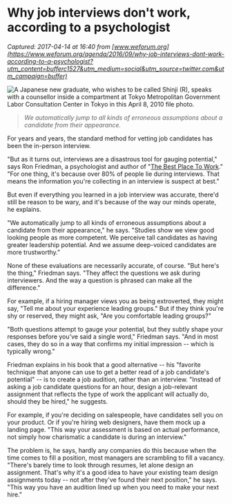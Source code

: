 # Why job interviews don't work, according to a psychologist

_Captured: 2017-04-14 at 16:40 from [www.weforum.org](https://www.weforum.org/agenda/2016/09/why-job-interviews-dont-work-according-to-a-psychologist?utm_content=bufferc1527&utm_medium=social&utm_source=twitter.com&utm_campaign=buffer)_

![A Japanese new graduate, who wishes to be called Shinji \(R\), speaks with a counsellor inside a compartment at Tokyo Metropolitan Government Labor Consultation Center in Tokyo in this April 8, 2010 file photo. ](https://assets.weforum.org/article/image/large_JQhUK_Z7i7RQkUB5H_dZwDacNls-Jtb-VmQwE5EvnHM.jpg)

> _We automatically jump to all kinds of erroneous assumptions about a candidate from their appearance._

For years and years, the standard method for vetting job candidates has been the in-person interview.

"But as it turns out, interviews are a disastrous tool for gauging potential," says Ron Friedman, a psychologist and author of "[The Best Place To Work](http://www.amazon.com/The-Best-Place-Work-Extraordinary/dp/0399165592/ref=sr_1_1?ie=UTF8&qid=1408558263&sr=8-1&keywords=the+best+place+to+work&tag=biuksafetynet-21)." "For one thing, it's because over 80% of people lie during interviews. That means the information you're collecting in an interview is suspect at best."

But even if everything you learned in a job interview was accurate, there'd still be reason to be wary, and it's because of the way our minds operate, he explains.

"We automatically jump to all kinds of erroneous assumptions about a candidate from their appearance," he says. "Studies show we view good looking people as more competent. We perceive tall candidates as having greater leadership potential. And we assume deep-voiced candidates are more trustworthy."

None of these evaluations are necessarily accurate, of course. "But here's the thing," Friedman says. "They affect the questions we ask during interviewers. And the way a question is phrased can make all the difference."

For example, if a hiring manager views you as being extroverted, they might say, "Tell me about your experience leading groups." But if they think you're shy or reserved, they might ask, "Are you comfortable leading groups?"

"Both questions attempt to gauge your potential, but they subtly shape your responses before you've said a single word," Friedman says. "And in most cases, they do so in a way that confirms my initial impression -- which is typically wrong."

Friedman explains in his book that a good alternative -- his "favorite technique that anyone can use to get a better read of a job candidate's potential" -- is to create a job audition, rather than an interview. "Instead of asking a job candidate questions for an hour, design a job-relevant assignment that reflects the type of work the applicant will actually do, should they be hired," he suggests.

For example, if you're deciding on salespeople, have candidates sell you on your product. Or if you're hiring web designers, have them mock up a landing page. "This way your assessment is based on actual performance, not simply how charismatic a candidate is during an interview."

The problem is, he says, hardly any companies do this because when the time comes to fill a position, most managers are scrambling to fill a vacancy. "There's barely time to look through resumes, let alone design an assignment. That's why it's a good idea to have your existing team design assignments today -- not after they've found their next position," he says. "This way you have an audition lined up when you need to make your next hire."
